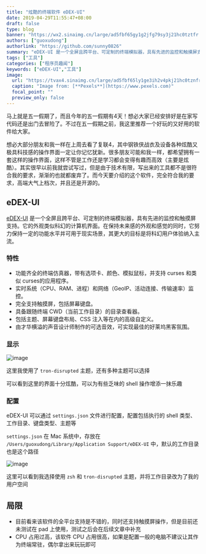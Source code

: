 ```yaml
---
title: "炫酷的终端软件 eDEX-UI"
date: 2019-04-29T11:55:47+08:00
draft: false
type: blog
banner: "https://wx2.sinaimg.cn/large/ad5fbf65gy1g2jfg79sy3j21hc0tztfr.jpg"
authors: ["guoxudong"]
authorlink: "https://github.com/sunny0826"
summary: "eDEX-UI 是一个全屏且跨平台、可定制的终端模拟器，具有先进的监控和触摸屏支持。它的外观类似科幻的计算机界面。在保持未来感的外观和感觉的同时，它努力保持一定的功能水平并可用于现实场景，其更大的目标是将科幻用户体验纳入主流。"
tags: ["工具"]
categories: ["程序员趣闻"]
keywords: ["eDEX-UI","工具"]
image:
  url: "https://tvax4.sinaimg.cn/large/ad5fbf65ly1ge3ih2v4pkj21hc0tznfr.jpg"
  caption: "Image from: [**Pexels**](https://www.pexels.com)"
  focal_point: ""
  preview_only: false
---
```

马上就是五一假期了，而且今年的五一假期有4天！想必大家已经安排好是在家写代码还是出门去冒险了。不过在五一假期之前，我这里推荐一个好玩的又好用的软件给大家。

想必大部分朋友和我一样在上周去看了复联4，其中钢铁侠战衣及设备各种炫酷又极具科技感的操作界面一定让你记忆犹新。很多朋友可能和我一样，都希望拥有一套这样的操作界面，这样不管是工作还是学习都会变得有趣而高效（主要是炫酷）。其实很早以前我就尝试写过，但是由于技术有限，写出来的工具都不是很符合我的要求，渐渐的也就都废弃了。而今天要介绍的这个软件，完全符合我的要求，高端大气上档次，并且还是开源的。

## eDEX-UI

[eDEX-UI](https://github.com/GitSquared/edex-ui) 是一个全屏且跨平台、可定制的终端模拟器，具有先进的监控和触摸屏支持。它的外观类似科幻的计算机界面。在保持未来感的外观和感觉的同时，它努力保持一定的功能水平并可用于现实场景，其更大的目标是将科幻用户体验纳入主流。

### 特性

- 功能齐全的终端仿真器，带有选项卡、颜色、模拟鼠标，并支持 curses 和类似 curses的应用程序。
- 实时系统（CPU、RAM、进程）和网络（GeoIP、活动连接、传输速率）监控。
- 完全支持触摸屏，包括屏幕键盘。
- 具备跟随终端 CWD（当前工作目录）的目录查看器。
- 包括主题、屏幕键盘布局、CSS 注入等在内的高级自定义。
- 由才华横溢的声音设计师制作的可选音效，可实现最佳的好莱坞黑客氛围。

### 显示

![image](https://yqfile.alicdn.com/b959597643a41c4b83e697307877082124c360d4.png)

这里我使用了 `tron-disrupted` 主题，还有多种主题可以选择

可以看到这里的界面十分炫酷，可以为有些乏味的 shell 操作增添一抹乐趣

### 配置

eDEX-UI 可以通过 `settings.json` 文件进行配置，配置包括执行的 shell 类型、工作目录、键盘类型、主题等

`settings.json` 在 Mac 系统中，存放在 `/Users/guoxudong/Library/Application Support/eDEX-UI` 中，默认的工作目录也是这个路径

![image](https://tva2.sinaimg.cn/large/ad5fbf65gy1g2jflhunukj21h30tck0r.jpg)

这里可以看到我选择使用 `zsh` 和 `tron-disrupted` 主题，并将工作目录改为了我的用户空间

## 局限

- 目前看来该软件的全平台支持是不错的，同时还支持触摸屏操作，但是目前还未测试在 pad 上使用，测试之后会在后续文章中补充
- CPU 占用过高，该软件 CPU 占用很高，如果是配置一般的电脑不建议让其作为终端常驻，偶尔拿出来玩玩即可